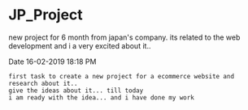 # JP_Project
new project for 6 month from japan's company. its related to the web development and i a very excited about it..

Date 16-02-2019 18:18 PM
  
    first task to create a new project for a ecommerce website and research about it..
    give the ideas about it... till today 
    i am ready with the idea... and i have done my work 
